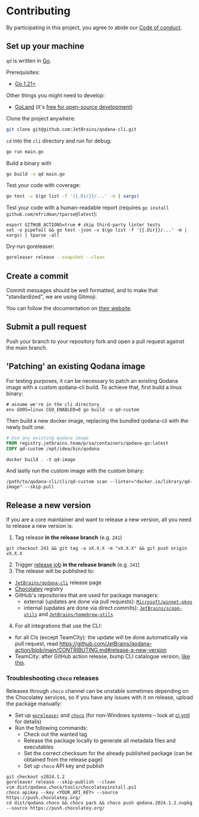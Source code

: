 # Contributing

By participating in this project, you agree to abide our [Code of conduct](.github/CODE_OF_CONDUCT.md).

## Set up your machine

`qd` is written in [Go](https://golang.org/).

Prerequisites:

- [Go 1.21+](https://golang.org/doc/install)

Other things you might need to develop:

- [GoLand](https://www.jetbrains.com/go/) (it's [free for open-source development](https://www.jetbrains.com/community/opensource/))

Clone the project anywhere:

```sh
git clone git@github.com:JetBrains/qodana-cli.git
```

`cd` into the `cli` directory and run for debug:

```sh
go run main.go
```

Build a binary with

```sh
go build -o qd main.go
```

Test your code with coverage:
```sh
go test -v $(go list -f '{{.Dir}}/...' -m | xargs)
```

Test your code with a human-readable report (requires `go install github.com/mfridman/tparse@latest`):
```shell
export GITHUB_ACTIONS=true # skip third-party linter tests
set -o pipefail && go test -json -v $(go list -f '{{.Dir}}/...' -m | xargs) | tparse -all
```

Dry-run goreleaser:

```sh
goreleaser release --snapshot --clean
```

## Create a commit

Commit messages should be well formatted, and to make that "standardized", we are using Gitmoji.

You can follow the documentation on
[their website](https://gitmoji.dev).


## Submit a pull request

Push your branch to your repository fork and open a pull request against the
main branch.

## 'Patching' an existing Qodana image

For testing purposes, it can be necessary to patch an existing Qodana image with a custom qodana-cli build.
To achieve that, first build a linux binary:
```shell
# assume we're in the cli directory
env GOOS=linux CGO_ENABLED=0 go build -o qd-custom
```

Then build a new docker image, replacing the bundled qodana-cli with the newly built one:
```dockerfile
# Use any existing qodana image
FROM registry.jetbrains.team/p/sa/containers/qodana-go:latest
COPY qd-custom /opt/idea/bin/qodana
```
```shell
docker build . -t qd-image
```

And lastly run the custom image with the custom binary:
```shell
/path/to/qodana-cli/cli/qd-custom scan --linter="docker.io/library/qd-image" --skip-pull
```

## Release a new version

If you are a core maintainer and want to release a new version, all you need to release a new version is:

1. Tag release **in the release branch** (e.g. `241`)
  ```
  git checkout 241 && git tag -a vX.X.X -m "vX.X.X" && git push origin vX.X.X
  ```
2. Trigger [release job](https://buildserver.labs.intellij.net/buildConfiguration/StaticAnalysis_Base_Releasecli) **in the release branch** (e.g. `241`)
3. The release will be published to:
- [`JetBrains/qodana-cli`](https://github.com/JetBrains/qodana-cli/releases/) release page
- [Chocolatey](https://community.chocolatey.org/packages/qodana) registry
- GitHub's repositories that are used for package managers:
  - external (updates are done via pull requests): [`Microsoft/winget-pkgs`](https://github.com/microsoft/winget-pkgs/pulls?q=JetBrains.QodanaCLI)
  - internal (updates are done via direct commits): [`JetBrains/scoop-utils`](https://github.com/jetbrains/scoop-utils) and [`JetBrains/homebrew-utils`](https://github.com/jetbrains/homebrew-utils)
4. For all integrations that use the CLI:
  - for all CIs (except TeamCity): the update will be done automatically via pull request, read https://github.com/JetBrains/qodana-action/blob/main/CONTRIBUTING.md#release-a-new-version
  - TeamCity: after GitHub action release, bump CLI catalogue version, [like this](https://code.jetbrains.team/p/sa/repositories/teamcity-qodana/revision/47734d41eec2d4e8895aa8555871d29abcdd5d92).

### Troubleshooting `choco` releases

Releases through `choco` channel can be unstable sometimes depending on the Chocolatey services,
so if you have any issues with it on release, upload the package manually:

- Set up [`goreleaser`](https://goreleaser.com/install/) and [`choco`](https://chocolatey.org/install) (for non-Windows systems – look at [ci.yml]([.github/workflows/ci.yml](https://github.com/JetBrains/qodana-cli/blob/ca90ffe4ca0b33fda19b471cc80c7390c7e0bfd9/.github/workflows/ci.yml#L69)) for details)
- Run the following commands:
  - Check out the wanted tag
  - Release the package locally to generate all metadata files and executables
  - Set the correct checksum for the already published package (can be obtained from the release page)
  - Set up `choco` API key and publish

```shell
git checkout v2024.1.2
goreleaser release --skip-publish --clean
vim dist/qodana.choco/tools/chocolateyinstall.ps1
choco apikey --key <YOUR_API_KEY> --source https://push.chocolatey.org/
cd dist/qodana.choco && choco pack && choco push qodana.2024.1.2.nupkg --source https://push.chocolatey.org/
```
